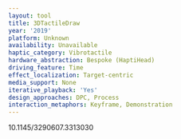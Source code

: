 ```yaml
---
layout: tool
title: 3DTactileDraw
year: '2019'
platform: Unknown
availability: Unavailable
haptic_category: Vibrotactile
hardware_abstraction: Bespoke (HaptiHead)
driving_feature: Time
effect_localization: Target-centric
media_support: None
iterative_playback: 'Yes'
design_approaches: DPC, Process
interaction_metaphors: Keyframe, Demonstration
---
```

10.1145/3290607.3313030